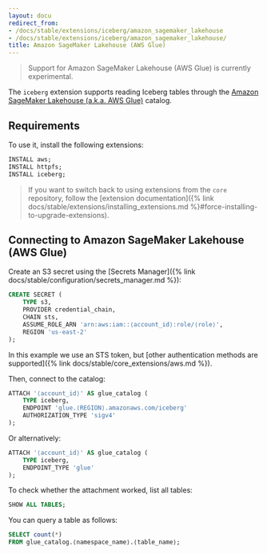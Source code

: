 ```yaml
---
layout: docu
redirect_from:
- /docs/stable/extensions/iceberg/amazon_sagemaker_lakehouse
- /docs/stable/extensions/iceberg/amazon_sagemaker_lakehouse/
title: Amazon SageMaker Lakehouse (AWS Glue)
---
```


> Support for Amazon SageMaker Lakehouse (AWS Glue) is currently experimental.

The `iceberg` extension supports reading Iceberg tables through the [Amazon SageMaker Lakehouse (a.k.a. AWS Glue)](https://aws.amazon.com/sagemaker/lakehouse/) catalog.

## Requirements

To use it, install the following extensions:

```sql
INSTALL aws;
INSTALL httpfs;
INSTALL iceberg;
```

> If you want to switch back to using extensions from the `core` repository,
> follow the [extension documentation]({% link docs/stable/extensions/installing_extensions.md %}#force-installing-to-upgrade-extensions).

## Connecting to Amazon SageMaker Lakehouse (AWS Glue)

Create an S3 secret using the [Secrets Manager]({% link docs/stable/configuration/secrets_manager.md %}):

```sql
CREATE SECRET (
    TYPE s3,
    PROVIDER credential_chain,
    CHAIN sts,
    ASSUME_ROLE_ARN 'arn:aws:iam::⟨account_id⟩:role/⟨role⟩',
    REGION 'us-east-2'
);
```

In this example we use an STS token, but [other authentication methods are supported]({% link docs/stable/core_extensions/aws.md %}).

Then, connect to the catalog:

```sql
ATTACH '⟨account_id⟩' AS glue_catalog (
    TYPE iceberg,
    ENDPOINT 'glue.⟨REGION⟩.amazonaws.com/iceberg'
    AUTHORIZATION_TYPE 'sigv4'
);
```

Or alternatively:

```sql
ATTACH '⟨account_id⟩' AS glue_catalog (
    TYPE iceberg,
    ENDPOINT_TYPE 'glue'
);
```

To check whether the attachment worked, list all tables:

```sql
SHOW ALL TABLES;
```

You can query a table as follows:

```sql
SELECT count(*)
FROM glue_catalog.⟨namespace_name⟩.⟨table_name⟩;
```

